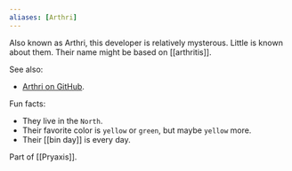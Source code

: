 ```yaml
---
aliases: [Arthri]
---
```


Also known as Arthri, this developer is relatively mysterous. Little is known about them. Their name might be based on [[arthritis]].

See also:
* [Arthri on GitHub](https://github.com/arthri).

Fun facts:
* They live in the `North`.
* Their favorite color is `yellow` or `green`, but maybe `yellow` more.
* Their [[bin day]] is every day.

Part of [[Pryaxis]].